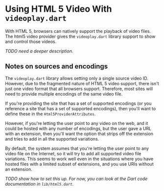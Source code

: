 # Using HTML 5 Video With `videoplay.dart`

With HTML 5, browsers can natively support the playback of video files.  The
html5 video provider gives the `videoplay.dart` library support to show and
control those videos.

_TODO need a deeper description._


## Notes on sources and encodings

The `videoplay.dart` library allows setting only a single source video ID.
However, due to the fragmented nature of HTML 5 video support, there isn't
just one video format that all browsers support.  Therefore, most sites will
need to provide multiple encodings of the same video file.

If you're providing the site that has a set of supported encodings (or you
reference a site that has a set of supported encodings), then you'll want to
define these in the `Html5ProviderAttributes`.

However, if you're letting the user point to any video on the web, and it
could be hosted with any number of encodings, but the user gave a URL with
an extension, then you'll want the option that strips off the extension and
tries to add in all the supported variations.

By default, the system assumes that you're letting the user point to any
video file on the Internet, so it will try to add all supported video file
variations.  This seems to work well even in the situations where you have
hosted files with a limited subset of extensions, and you use URIs without
an extension.

_TODO show how to set this up.  For now, you can look at the Dart code
documentation in `lib/html5.dart`._
